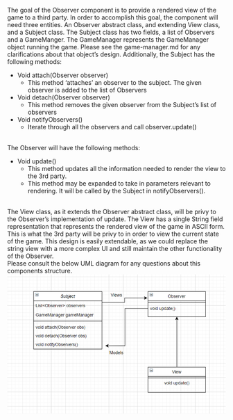 The goal of the Observer component is to provide a rendered view of the game to a third party. In order to accomplish this goal, the component will need three entities. An Observer abstract class, and extending View class, and a Subject class. The Subject class has two fields, a list of Observers and a GameManger. The GameManager represents the GameManager object running the game. Please see the game-manager.md for any clarifications about that object’s design. Additionally, the Subject has the following methods:
<br>
- Void attach(Observer observer)
   - This method ‘attaches’ an observer to the subject. The given observer is added to the list of Observers
- Void detach(Observer observer)
   - This method removes the given observer from the Subject’s list of observers
- Void notifyObservers()
   - Iterate through all the observers and call observer.update()
<br>
The Observer will have the following methods:

<br>

- Void update()
  - This method updates all the information needed to render the view to the 3rd party.
  - This method may be expanded to take in parameters relevant to rendering. It will be called by the Subject in notifyObservers().
  
<br>
The View class, as it extends the Observer abstract class, will be privy to the Observer’s implementation of update. The View has a single String field representation that represents the rendered view of the game in ASCII form. This is what the 3rd party will be privy to in order to view the current state of the game. This design is easily extendable, as we could replace the string view with a more complex UI and still maintain the other functionality of the Observer.
<br>
Please consult the below UML diagram for any questions about this components structure.
<br>
<img src="Milestone5UML.PNG" alt="UML Diagram" />
